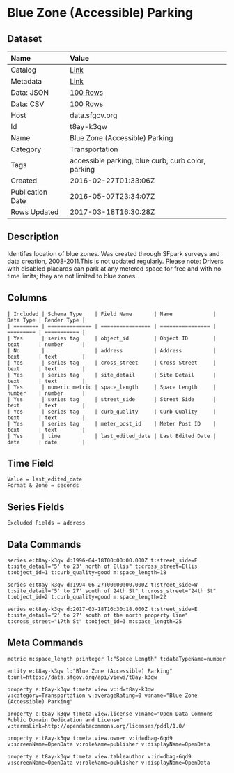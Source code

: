 # Blue Zone (Accessible) Parking

## Dataset

| Name | Value |
| :--- | :---- |
| Catalog | [Link](https://catalog.data.gov/dataset/blue-zone-accessible-parking) |
| Metadata | [Link](https://data.sfgov.org/api/views/t8ay-k3qw) |
| Data: JSON | [100 Rows](https://data.sfgov.org/api/views/t8ay-k3qw/rows.json?max_rows=100) |
| Data: CSV | [100 Rows](https://data.sfgov.org/api/views/t8ay-k3qw/rows.csv?max_rows=100) |
| Host | data.sfgov.org |
| Id | t8ay-k3qw |
| Name | Blue Zone (Accessible) Parking |
| Category | Transportation |
| Tags | accessible parking, blue curb, curb color, parking |
| Created | 2016-02-27T01:33:06Z |
| Publication Date | 2016-05-07T23:34:07Z |
| Rows Updated | 2017-03-18T16:30:28Z |

## Description

Identifes location of blue zones. Was created through SFpark surveys and data creation, 2008-2011.This is not updated regularly. Please note: Drivers with disabled placards can park at any metered space for free and with no time limits; they are not limited to blue zones.

## Columns

```ls
| Included | Schema Type    | Field Name       | Name             | Data Type | Render Type |
| ======== | ============== | ================ | ================ | ========= | =========== |
| Yes      | series tag     | object_id        | Object ID        | text      | number      |
| No       |                | address          | Address          | text      | text        |
| Yes      | series tag     | cross_street     | Cross Street     | text      | text        |
| Yes      | series tag     | site_detail      | Site Detail      | text      | text        |
| Yes      | numeric metric | space_length     | Space Length     | number    | number      |
| Yes      | series tag     | street_side      | Street Side      | text      | text        |
| Yes      | series tag     | curb_quality     | Curb Quality     | text      | text        |
| Yes      | series tag     | meter_post_id    | Meter Post ID    | text      | text        |
| Yes      | time           | last_edited_date | Last Edited Date | date      | date        |
```

## Time Field

```ls
Value = last_edited_date
Format & Zone = seconds
```

## Series Fields

```ls
Excluded Fields = address
```

## Data Commands

```ls
series e:t8ay-k3qw d:1996-04-18T00:00:00.000Z t:street_side=E t:site_detail="5' to 23' north of Ellis" t:cross_street=Ellis t:object_id=1 t:curb_quality=good m:space_length=18

series e:t8ay-k3qw d:1994-06-27T00:00:00.000Z t:street_side=W t:site_detail="5' to 27' south of 24th St" t:cross_street="24th St" t:object_id=2 t:curb_quality=good m:space_length=22

series e:t8ay-k3qw d:2017-03-18T16:30:18.000Z t:street_side=E t:site_detail="2' to 27' south of the north property line" t:cross_street="17th St" t:object_id=3 m:space_length=25
```

## Meta Commands

```ls
metric m:space_length p:integer l:"Space Length" t:dataTypeName=number

entity e:t8ay-k3qw l:"Blue Zone (Accessible) Parking" t:url=https://data.sfgov.org/api/views/t8ay-k3qw

property e:t8ay-k3qw t:meta.view v:id=t8ay-k3qw v:category=Transportation v:averageRating=0 v:name="Blue Zone (Accessible) Parking"

property e:t8ay-k3qw t:meta.view.license v:name="Open Data Commons Public Domain Dedication and License" v:termsLink=http://opendatacommons.org/licenses/pddl/1.0/

property e:t8ay-k3qw t:meta.view.owner v:id=dbag-6qd9 v:screenName=OpenData v:roleName=publisher v:displayName=OpenData

property e:t8ay-k3qw t:meta.view.tableauthor v:id=dbag-6qd9 v:screenName=OpenData v:roleName=publisher v:displayName=OpenData
```